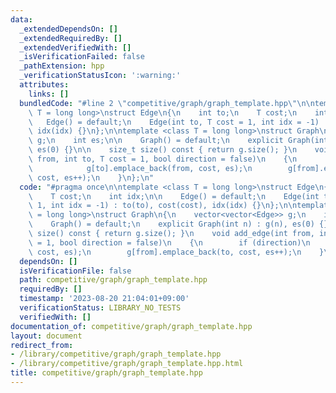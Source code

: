 ```yaml
---
data:
  _extendedDependsOn: []
  _extendedRequiredBy: []
  _extendedVerifiedWith: []
  _isVerificationFailed: false
  _pathExtension: hpp
  _verificationStatusIcon: ':warning:'
  attributes:
    links: []
  bundledCode: "#line 2 \"competitive/graph/graph_template.hpp\"\n\ntemplate <class\
    \ T = long long>\nstruct Edge\n{\n    int to;\n    T cost;\n    int idx;\n\n \
    \   Edge() = default;\n    Edge(int to, T cost = 1, int idx = -1) : to(to), cost(cost),\
    \ idx(idx) {}\n};\n\ntemplate <class T = long long>\nstruct Graph\n{\n    vector<vector<Edge>>\
    \ g;\n    int es;\n\n    Graph() = default;\n    explicit Graph(int n) : g(n),\
    \ es(0) {}\n\n    size_t size() const { return g.size(); }\n    void add_edge(int\
    \ from, int to, T cost = 1, bool direction = false)\n    {\n        if (direction)\n\
    \            g[to].emplace_back(from, cost, es);\n        g[from].emplace_back(to,\
    \ cost, es++);\n    }\n};\n"
  code: "#pragma once\n\ntemplate <class T = long long>\nstruct Edge\n{\n    int to;\n\
    \    T cost;\n    int idx;\n\n    Edge() = default;\n    Edge(int to, T cost =\
    \ 1, int idx = -1) : to(to), cost(cost), idx(idx) {}\n};\n\ntemplate <class T\
    \ = long long>\nstruct Graph\n{\n    vector<vector<Edge>> g;\n    int es;\n\n\
    \    Graph() = default;\n    explicit Graph(int n) : g(n), es(0) {}\n\n    size_t\
    \ size() const { return g.size(); }\n    void add_edge(int from, int to, T cost\
    \ = 1, bool direction = false)\n    {\n        if (direction)\n            g[to].emplace_back(from,\
    \ cost, es);\n        g[from].emplace_back(to, cost, es++);\n    }\n};"
  dependsOn: []
  isVerificationFile: false
  path: competitive/graph/graph_template.hpp
  requiredBy: []
  timestamp: '2023-08-20 21:04:01+09:00'
  verificationStatus: LIBRARY_NO_TESTS
  verifiedWith: []
documentation_of: competitive/graph/graph_template.hpp
layout: document
redirect_from:
- /library/competitive/graph/graph_template.hpp
- /library/competitive/graph/graph_template.hpp.html
title: competitive/graph/graph_template.hpp
---
```

